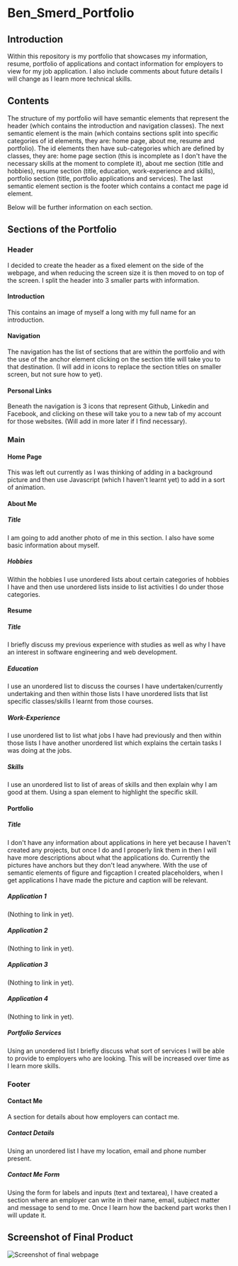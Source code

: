 # Ben_Smerd_Portfolio

## Introduction
Within this repository is my portfolio that showcases my information, resume, portfolio of applications and contact information for employers to view for my job application. I also include comments about future details I will change as I learn more technical skills.

## Contents
The structure of my portfolio will have semantic elements that represent the header (which contains the introduction and navigation classes). The next semantic element is the main (which contains sections split into specific categories of id elements, they are: home page, about me, resume and portfolio). The id elements then have sub-categories which are defined by classes, they are: home page section (this is incomplete as I don't have the necessary skills at the moment to complete it), about me section (title and hobbies), resume section (title, education, work-experience and skills), portfolio section (title, portfolio applications and services). The last semantic element section is the footer which contains a contact me page id element.

Below will be further information on each section.

## Sections of the Portfolio
### Header
I decided to create the header as a fixed element on the side of the webpage, and when reducing the screen size it is then moved to on top of the screen. I split the header into 3 smaller parts with information.

#### Introduction
This contains an image of myself a long with my full name for an introduction.

#### Navigation
The navigation has the list of sections that are within the portfolio and with the use of the anchor element clicking on the section title will take you to that destination. (I will add in icons to replace the section titles on smaller screen, but not sure how to yet).

#### Personal Links
Beneath the navigation is 3 icons that represent Github, Linkedin and Facebook, and clicking on these will take you to a new tab of my account for those websites. (Will add in more later if I find necessary).

### Main
#### Home Page
This was left out currently as I was thinking of adding in a background picture and then use Javascript (which I haven't learnt yet) to add in a sort of animation.

#### About Me
##### Title
I am going to add another photo of me in this section. I also have some basic information about myself.
##### Hobbies
Within the hobbies I use unordered lists about certain categories of hobbies I have and then use unordered lists inside to list activities I do under those categories.

#### Resume
##### Title
I briefly discuss my previous experience with studies as well as why I have an interest in software engineering and web development.
##### Education
I use an unordered list to discuss the courses I have undertaken/currently undertaking and then within those lists I have unordered lists that list specific classes/skills I learnt from those courses.
##### Work-Experience
I use unordered list to list what jobs I have had previously and then within those lists I have another unordered list which explains the certain tasks I was doing at the jobs.
##### Skills
I use an unordered list to list of areas of skills and then explain why I am good at them. Using a span element to highlight the specific skill.

#### Portfolio
##### Title
I don't have any information about applications in here yet because I haven't created any projects, but once I do and I properly link them in then I will have more descriptions about what the applications do. Currently the pictures have anchors but they don't lead anywhere. With the use of semantic elements of figure and figcaption I created placeholders, when I get applications I have made the picture and caption will be relevant.
##### Application 1
(Nothing to link in yet).
##### Application 2
(Nothing to link in yet).
##### Application 3
(Nothing to link in yet).
##### Application 4
(Nothing to link in yet).
##### Portfolio Services
Using an unordered list I briefly discuss what sort of services I will be able to provide to employers who are looking. This will be increased over time as I learn more skills.

### Footer
#### Contact Me
A section for details about how employers can contact me.
##### Contact Details
Using an unordered list I have my location, email and phone number present.
##### Contact Me Form
Using the form for labels and inputs (text and textarea), I have created a section where an employer can write in their name, email, subject matter and message to send to me. Once I learn how the backend part works then I will update it.

## Screenshot of Final Product
![Screenshot of final webpage](/Images/WebPage%20Screenshot.png)